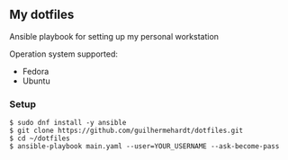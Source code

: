 ## My dotfiles

Ansible playbook for setting up my personal workstation   

Operation system supported:   
- Fedora
- Ubuntu

### Setup
```
$ sudo dnf install -y ansible
$ git clone https://github.com/guilhermehardt/dotfiles.git
$ cd ~/dotfiles
$ ansible-playbook main.yaml --user=YOUR_USERNAME --ask-become-pass
```
